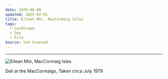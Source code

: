 ```yaml
---
date: 1979-06-08
updated: 2025-03-01
title: Eilean Mòr, MacCormaig Isles
tags:
  - Landscape
  - Sea
  - Film
Source: 5x4 Scanned
---
```


---
![Eilean Mòr, MacCormaig Isles](https://live.staticflickr.com/65535/49818057896_de9724e446_h_d.jpg)

Deli at the MacCormaigs,  Taken circa July 1979